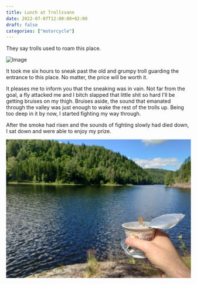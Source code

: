 ```yaml
---
title: Lunch at Trollsvann
date: 2022-07-07T12:00:00+02:00
draft: false
categories: ["motorcycle"]
---
```


They say trolls used to roam this place.

![Image](/img/3f2a99316528e2c396ef913255c10fe5.jpg)

It took me six hours to sneak past the old and grumpy troll guarding the entrance to this place. No matter, the price will be worth it. 

It pleases me to inform you that the sneaking was in vain. Not far from the goal, a fly attacked me and I bitch slapped that little shit so hard I'll be getting bruises on my thigh. Bruises aside, the sound that emanated through the valley was just enough to wake the rest of the trolls up. Being too deep in it by now, I started fighting my way through.

After the smoke had risen and the sounds of fighting slowly had died down, I sat down and were able to enjoy my prize. 

![Image](/img/2b29eddb214ef56a8f1fa64f23d947bb.jpg) 
